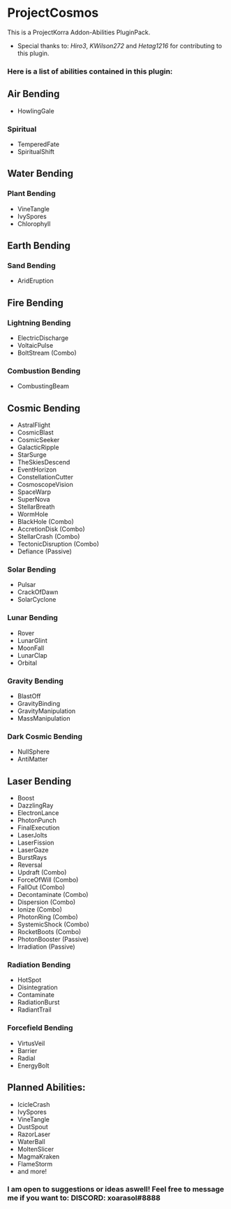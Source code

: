 # ProjectCosmos
This is a ProjectKorra Addon-Abilities PluginPack.
- Special thanks to: _Hiro3_, _KWilson272_ and _Hetag1216_ for contributing to this plugin.
### Here is a list of abilities contained in this plugin:

## Air Bending
- HowlingGale
### Spiritual
- TemperedFate
- SpiritualShift

## Water Bending
### Plant Bending
- VineTangle
- IvySpores
- Chlorophyll

## Earth Bending
### Sand Bending
- AridEruption

## Fire Bending
### Lightning Bending
- ElectricDischarge
- VoltaicPulse
- BoltStream (Combo)
### Combustion Bending
- CombustingBeam

## Cosmic Bending
- AstralFlight
- CosmicBlast
- CosmicSeeker
- GalacticRipple
- StarSurge
- TheSkiesDescend
- EventHorizon
- ConstellationCutter
- CosmoscopeVision
- SpaceWarp
- SuperNova
- StellarBreath
- WormHole
- BlackHole (Combo)
- AccretionDisk (Combo)
- StellarCrash (Combo)
- TectonicDisruption (Combo)
- Defiance (Passive)
### Solar Bending
- Pulsar
- CrackOfDawn
- SolarCyclone
### Lunar Bending
- Rover
- LunarGlint
- MoonFall
- LunarClap
- Orbital
### Gravity Bending
- BlastOff
- GravityBinding
- GravityManipulation
- MassManipulation
### Dark Cosmic Bending
- NullSphere
- AntiMatter

## Laser Bending
- Boost
- DazzlingRay
- ElectronLance
- PhotonPunch
- FinalExecution
- LaserJolts
- LaserFission
- LaserGaze
- BurstRays
- Reversal
- Updraft (Combo)
- ForceOfWill (Combo)
- FallOut (Combo)
- Decontaminate (Combo)
- Dispersion (Combo)
- Ionize (Combo)
- PhotonRing (Combo)
- SystemicShock (Combo)
- RocketBoots (Combo)
- PhotonBooster (Passive)
- Irradiation (Passive)
### Radiation Bending
- HotSpot
- Disintegration
- Contaminate
- RadiationBurst
- RadiantTrail
### Forcefield Bending
- VirtusVeil
- Barrier
- Radial
- EnergyBolt

## Planned Abilities:
- IcicleCrash
- IvySpores
- VineTangle
- DustSpout
- RazorLaser 
- WaterBall
- MoltenSlicer
- MagmaKraken
- FlameStorm
- and more!

### I am open to suggestions or ideas aswell! Feel free to message me if you want to: DISCORD: xoarasol#8888
